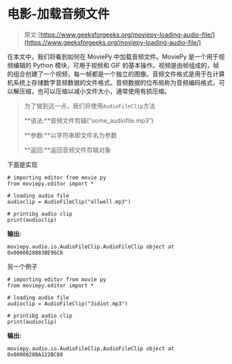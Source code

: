 # 电影-加载音频文件

> 原文:[https://www.geeksforgeeks.org/moviepy-loading-audio-file/](https://www.geeksforgeeks.org/moviepy-loading-audio-file/)

在本文中，我们将看到如何在 MoviePy 中加载音频文件。MoviePy 是一个用于视频编辑的 Python 模块，可用于视频和 GIF 的基本操作。视频是由帧组成的，帧的组合创建了一个视频，每一帧都是一个独立的图像。音频文件格式是用于在计算机系统上存储数字音频数据的文件格式。音频数据的位布局称为音频编码格式，可以解压缩，也可以压缩以减小文件大小，通常使用有损压缩。

> 为了做到这一点，我们将使用`AudioFileClip`方法
> 
> **语法:**音频文件剪辑(“some_audiofile.mp3”)
> 
> **参数:**以字符串即文件名为参数
> 
> **返回:**返回音频文件剪辑对象

下面是实现

```
# importing editor from movie py
from moviepy.editor import *

# loading audio file
audioclip = AudioFileClip("allwell.mp3")

# printibg audio clip
print(audioclip)
```

**输出:**

```
moviepy.audio.io.AudioFileClip.AudioFileClip object at 0x0000028B83BE96C8

```

另一个例子

```
# importing editor from movie py
from moviepy.editor import *

# loading audio file
audioclip = AudioFileClip("3idiot.mp3")

# printibg audio clip
print(audioclip)
```

**输出:**

```
moviepy.audio.io.AudioFileClip.AudioFileClip object at 0x0000028BA122BC88

```